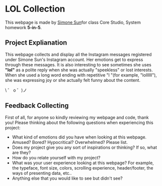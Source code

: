 # LOL Collection

This webpage is made by [Simone Sun](https://github.com/mizardblack)for class Core
Studio, System homework **5-in-5**.

## Project Explianation

This webpage collects and display all the Instagram messages registered
under Simone Sun's Instagram account. Her emotions get to express
through these messages. It is also interesting to see sometimes she uses
**"lol"** as a polite reply when she was actually "speekless" or lost
interests. When she used a long word ending with repetitive "l "(for
example, "lollllll"), she was expressing joy or she actually felt funny
about the content.

\ ゜ o ゜)ノ

## Feedback Collecting

First of all, for anyone so kindly reviewing my webpage and code, thank you! Please thinking about the following questions when experiencing this project:

- What kind of emotions did you have when looking at this webpage. Amused? Bored? Hypocritical? Overwhelmed? Please list.
- Does my project give you any sort of inspirations or thinking? If so, what are they?
- How do you relate yourself with my project?
- What was your user experience looking at this webpage? For example, the typeface, font size, colors, scrolling experience, header/footer, the ways of presenting data, etc..
- Anything else that you would like to see but didn't see?
